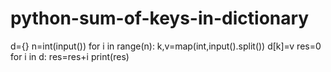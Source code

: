 # python-sum-of-keys-in-dictionary
d={}
n=int(input())
for i in range(n):
  k,v=map(int,input().split())
  d[k]=v 
res=0 
for i in d:
  res=res+i
print(res)  
